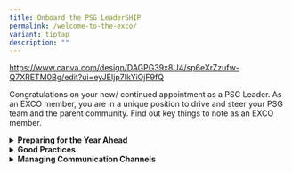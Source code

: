 ```yaml
---
title: Onboard the PSG LeaderSHIP
permalink: /welcome-to-the-exco/
variant: tiptap
description: ""
---
```

<p><a href="https://www.canva.com/design/DAGPG39x8U4/sp6eXrZzufw-Q7XRETM0Bg/edit?ui=eyJEIjp7IkYiOjF9fQ" rel="noopener noreferrer nofollow" target="_blank">https://www.canva.com/design/DAGPG39x8U4/sp6eXrZzufw-Q7XRETM0Bg/edit?ui=eyJEIjp7IkYiOjF9fQ</a>
</p>
<p>Congratulations on your new/ continued appointment as a PSG Leader. As
an EXCO member, you are in a unique position to drive and steer your PSG
team and the parent community. Find out key things to note as an EXCO member.</p>
<div data-type="detailGroup" class="isomer-accordion isomer-accordion-white">
<details class="isomer-details">
<summary><strong>Preparing for the Year Ahead</strong>
</summary>
<div data-type="detailsContent" class="isomer-details-content">
<p></p>
<p>It is good to draw up an annual work plan to ensure a good spread of activities
throughout the year.</p>
<p></p>
<p>An effective PSG work plan is aligned with the school’s strategic thrusts
and calendar, and what parents would be paying attention to at a specific
time. The PSG EXCO should also discuss the work plan with the PSG Partnership
teacher in-charge and school leaders.</p>
<div class="isomer-card-grid">
<div class="isomer-card">
<div class="isomer-card-image">
<div class="isomer-image-wrapper">
<img style="width: 100%" height="auto" width="100%" alt="Placeholder image" src="https://placehold.co/600x400">
</div>
</div>
<div class="isomer-card-body">
<div class="isomer-card-title">Brief description of events and programmes for the year</div>
<div class="isomer-card-description">Check against the school calendar to avoid a clash with school events.</div>
</div>
</div>
<div class="isomer-card">
<div class="isomer-card-image">
<div class="isomer-image-wrapper">
<img style="width: 100%" height="auto" width="100%" alt="Placeholder image" src="https://placehold.co/600x400">
</div>
</div>
<div class="isomer-card-body">
<div class="isomer-card-title">Number of parents required for the event</div>
<div class="isomer-card-description">Assign at least 2 volunteers to organise each activity to share the workload.
Ensure every event has a teacher-in-charge and a key parent coordinator
to ensure communication between the school and the PSG.</div>
</div>
</div><a rel="noopener noreferrer nofollow" href="https://drive.google.com/file/d/1ymzhV-EsnxCTcWyUUFtowBhWR7h9AWfd/view" class="isomer-card"><div class="isomer-card-image"><div class="isomer-image-wrapper"><img style="width: 100%" height="auto" width="100%" alt="Placeholder image" src="https://placehold.co/600x400"></div></div><div class="isomer-card-body"><div class="isomer-card-title">Outline of what is on parents' minds by month</div><div class="isomer-card-description">Plan your activities with your parent community's needs and interests in mind.</div><div class="isomer-card-link">Click here</div></div></a>
<div class="isomer-card">
<div class="isomer-card-image">
<div class="isomer-image-wrapper">
<img style="width: 100%" height="auto" width="100%" alt="alt" src="https://placehold.co/600x400">
</div>
</div>
<div class="isomer-card-body">
<div class="isomer-card-title">Timeline to brief parents on the various events planned for</div>
<div class="isomer-card-description">Allow parents to sign up early for events - this allows them ample time
to apply for leave.</div>
</div>
</div>
</div>
<p></p>
</div>
</details>
<details class="isomer-details">
<summary><strong>Good Practices</strong>
</summary>
<div data-type="detailsContent" class="isomer-details-content">
<p></p>
<p><u>Respect Everyone</u>
</p>
<ul data-tight="true" class="tight">
<li>
<p>Follow the school’s rules and respect the authority of the school.</p>
</li>
<li>
<p>Respect the views and comments of fellow members.</p>
</li>
<li>
<p>Dress modestly when volunteering at school events.</p>
</li>
<li>
<p>Unless authorised by the school leaders, do not represent the school at
any external platform (e.g. speaking to the media).</p>
</li>
</ul>
<p></p>
<p><u>Participate actively</u>
</p>
<ul data-tight="true" class="tight">
<li>
<p>Promote and participate actively in the school’s programmes for the benefit
of <strong>all</strong> children.</p>
</li>
</ul>
<p></p>
<ul data-tight="true" class="tight">
<li>
<p>Provide constructive feedback to the school through official channels
(e.g. dialogue sessions, PSG meetings).</p>
</li>
</ul>
</div>
</details>
<details class="isomer-details">
<summary><strong>Managing Communication Channels</strong>
</summary>
<div data-type="detailsContent" class="isomer-details-content">
<p></p>
<ul data-tight="true" class="tight">
<li>
<p>Seek members’ permission before adding members to any chat or social media
group and keep their personal contact details confidential.</p>
</li>
<li>
<p>Be respectful in your conversations with each other. Try not to send messages
too late in the night.</p>
</li>
<li>
<p>Keep discussions to what is relevant to the PSG’s work.</p>
</li>
<li>
<p>Do not use the PSG WhatsApp group chat to seek support for specific problems
that your child is facing in school. Such feedback should be given to the
school.</p>
</li>
</ul>
</div>
</details>
</div>
<p></p>
<p></p>
<p></p>
<p></p>
<p></p>